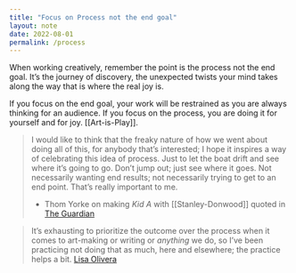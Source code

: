 ```yaml
---
title: "Focus on Process not the end goal"
layout: note
date: 2022-08-01
permalink: /process
---
```


When working creatively, remember the point is the process not the end goal. It’s the journey of discovery, the unexpected twists your mind takes along the way that is where the real joy is. 

If you focus on the end goal, your work will be restrained as you are always thinking for an audience. If you focus on the process, you are doing it for yourself and for joy. [[Art-is-Play]].

>I would like to think that the freaky nature of how we went about doing all of this, for anybody that’s interested; I hope it inspires a way of celebrating this idea of process. Just to let the boat drift and see where it’s going to go. Don’t jump out; just see where it goes. Not necessarily wanting end results; not necessarily trying to get to an end point. That’s really important to me.
> - Thom Yorke on making *Kid A* with [[Stanley-Donwood]] quoted in [The Guardian](https://www.theguardian.com/music/2021/nov/04/thom-yorke-and-stanley-donwood-kid-a-amnesiac-art)

> It’s exhausting to prioritize the outcome over the process when it comes to art-making or writing or _anything_ we do, so I’ve been practicing not doing that as much, here and elsewhere; the practice helps a bit. [Lisa Olivera](https://lisaolivera.substack.com/p/layers-upon-layers)